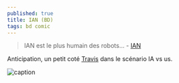 ```yaml
---
published: true
title: IAN (BD)
tags: bd comic
---
```

> IAN est le plus humain des robots... - [IAN](https://www.bedetheque.com/serie-6640-BD-Ian.html)

Anticipation, un petit coté [Travis](https://www.bedetheque.com/BD-Travis-Tome-1-Huracan-1066.html) dans le scénario IA vs us.

![caption](https://www.bedetheque.com/media/Couvertures/Couv_26739.jpg)
